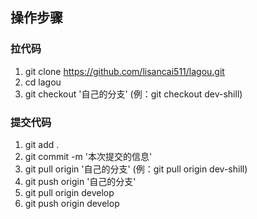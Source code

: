 ## 操作步骤
### 拉代码
1. git clone https://github.com/lisancai511/lagou.git
2. cd lagou
3. git checkout '自己的分支' (例：git checkout dev-shill)

### 提交代码
1. git add . 
2. git commit -m '本次提交的信息'
3. git pull origin '自己的分支' (例：git pull origin dev-shill)
4. git push origin '自己的分支'
5. git pull origin develop
6. git push origin develop